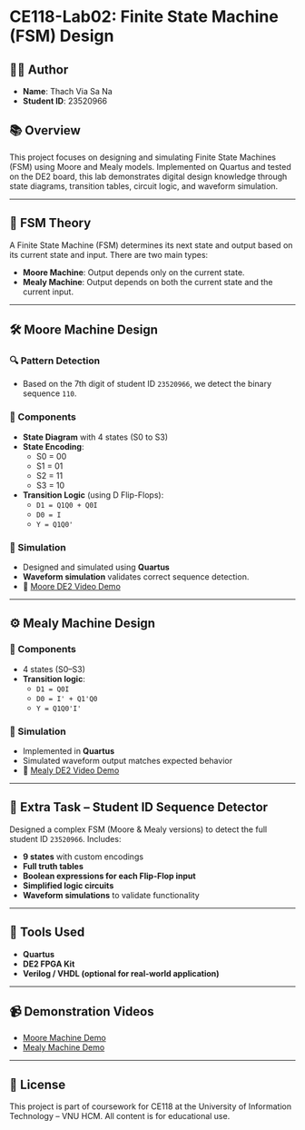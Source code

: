 # CE118-Lab02: Finite State Machine (FSM) Design

## 👨‍💻 Author
- **Name**: Thach Via Sa Na  
- **Student ID**: 23520966

## 📚 Overview

This project focuses on designing and simulating Finite State Machines (FSM) using Moore and Mealy models. Implemented on Quartus and tested on the DE2 board, this lab demonstrates digital design knowledge through state diagrams, transition tables, circuit logic, and waveform simulation.

---

## 🧠 FSM Theory

A Finite State Machine (FSM) determines its next state and output based on its current state and input. There are two main types:

- **Moore Machine**: Output depends only on the current state.
- **Mealy Machine**: Output depends on both the current state and the current input.

---

## 🛠 Moore Machine Design

### 🔍 Pattern Detection
- Based on the 7th digit of student ID `23520966`, we detect the binary sequence `110`.

### 🧩 Components
- **State Diagram** with 4 states (S0 to S3)
- **State Encoding**:
  - S0 = 00
  - S1 = 01
  - S2 = 11
  - S3 = 10
- **Transition Logic** (using D Flip-Flops):
  - `D1 = Q1Q0 + Q0I`
  - `D0 = I`
  - `Y = Q1Q0'`

### 🧪 Simulation
- Designed and simulated using **Quartus**
- **Waveform simulation** validates correct sequence detection.
- 🔗 [Moore DE2 Video Demo](https://drive.google.com/file/d/1WzIOZrQn6PndWiuK1QFr3Hs3735MnazG/view?usp=sharing)

---

## ⚙️ Mealy Machine Design

### 🧩 Components
- 4 states (S0–S3)
- **Transition logic**:
  - `D1 = Q0I`
  - `D0 = I' + Q1'Q0`
  - `Y = Q1Q0'I'`

### 🧪 Simulation
- Implemented in **Quartus**
- Simulated waveform output matches expected behavior
- 🔗 [Mealy DE2 Video Demo](https://drive.google.com/file/d/1VmIusXrUOl9179AxePCZCJpzVTd-F56K/view?usp=sharing)

---

## 🧩 Extra Task – Student ID Sequence Detector

Designed a complex FSM (Moore & Mealy versions) to detect the full student ID `23520966`. Includes:

- **9 states** with custom encodings
- **Full truth tables**
- **Boolean expressions for each Flip-Flop input**
- **Simplified logic circuits**
- **Waveform simulations** to validate functionality

---

## 🔧 Tools Used

- **Quartus**
- **DE2 FPGA Kit**
- **Verilog / VHDL (optional for real-world application)**

---

## 📹 Demonstration Videos

- [Moore Machine Demo](https://drive.google.com/file/d/1WzIOZrQn6PndWiuK1QFr3Hs3735MnazG/view?usp=sharing)
- [Mealy Machine Demo](https://drive.google.com/file/d/1VmIusXrUOl9179AxePCZCJpzVTd-F56K/view?usp=sharing)

---

## 📄 License

This project is part of coursework for CE118 at the University of Information Technology – VNU HCM. All content is for educational use.

